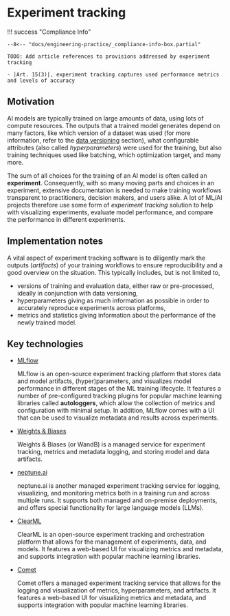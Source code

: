 # Experiment tracking

!!! success "Compliance Info"

    --8<-- "docs/engineering-practice/_compliance-info-box.partial"

    TODO: Add article references to provisions addressed by experiment tracking

    - |Art. 15(3)|, experiment tracking captures used performance metrics and levels of accuracy

## Motivation

AI models are typically trained on large amounts of data, using lots of compute resources.
The outputs that a trained model generates depend on many factors, like which version of a dataset was used (for more information, refer to the [data versioning](data-governance/data-versioning.md) section),
what configurable attributes (also called _hyperparameters_) were used for the training, but also training techniques used like batching, which optimization target, and many more.

The sum of all choices for the training of an AI model is often called an **experiment**.
Consequently, with so many moving parts and choices in an experiment, extensive documentation is needed to make training workflows transparent to practitioners, decision makers, and users alike.
A lot of ML/AI projects therefore use some form of _experiment tracking_ solution to help with visualizing experiments, evaluate model performance, and compare the performance in different experiments.

## Implementation notes

A vital aspect of experiment tracking software is to diligently mark the outputs (_artifacts_) of your training workflows to ensure reproducibility and a good overview on the situation.
This typically includes, but is not limited to,

-   versions of training and evaluation data, either raw or pre-processed, ideally in conjunction with data versioning,
-   hyperparameters giving as much information as possible in order to accurately reproduce experiments across platforms,
-   metrics and statistics giving information about the performance of the newly trained model.

## Key technologies

-   [MLflow](https://mlflow.org/)

    MLflow is an open-source experiment tracking platform that stores data and model artifacts, (hyper)parameters, and visualizes model performance in different stages of the ML training lifecycle.
    It features a number of pre-configured tracking plugins for popular machine learning libraries called **autologgers**, which allow the collection of metrics and configuration with minimal setup.
    In addition, MLflow comes with a UI that can be used to visualize metadata and results across experiments.

-   [Weights & Biases](https://wandb.ai/)

    Weights & Biases (or WandB) is a managed service for experiment tracking, metrics and metadata logging, and storing model and data artifacts.

-   [neptune.ai](https://neptune.ai)

    neptune.ai is another managed experiment tracking service for logging, visualizing, and monitoring metrics both in a training run and across multiple runs.
    It supports both managed and on-premise deployments, and offers special functionality for large language models (LLMs).

-   [ClearML](https://clear.ml/docs/)

    ClearML is an open-source experiment tracking and orchestration platform that allows for the management of experiments, data, and models.
    It features a web-based UI for visualizing metrics and metadata, and supports integration with popular machine learning libraries.

-   [Comet](https://www.comet.com/)

    Comet offers a managed experiment tracking service that allows for the logging and visualization of metrics, hyperparameters, and artifacts.
    It features a web-based UI for visualizing metrics and metadata, and supports integration with popular machine learning libraries.
